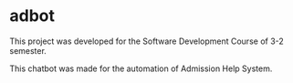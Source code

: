 # adbot
This project was developed for the Software Development Course of 3-2 semester. 

This chatbot was made for the automation of Admission Help System. 
